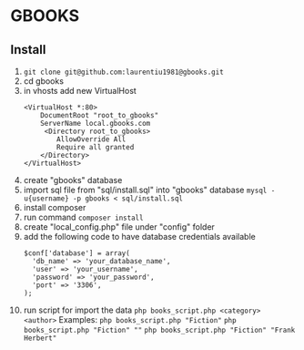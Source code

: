 # GBOOKS

## Install

1. `git clone git@github.com:laurentiu1981@gbooks.git`
2. cd gbooks
3. in vhosts add new VirtualHost
    ```
    <VirtualHost *:80>
        DocumentRoot "root_to_gbooks"
        ServerName local.gbooks.com
         <Directory root_to_gbooks>
            AllowOverride All
            Require all granted
        </Directory>
    </VirtualHost>
    ```
4. create "gbooks" database
5. import sql file from "sql/install.sql" into "gbooks" database
    `mysql -u{username} -p gbooks < sql/install.sql`
6. install composer
7. run command `composer install`
8. create "local_config.php" file under "config" folder
9. add the following code to have database credentials available
    ```
    $conf['database'] = array(
      'db_name' => 'your_database_name',
      'user' => 'your_username',
      'password' => 'your_password',
      'port' => '3306',
    );
    ```
10. run script for import the data `php books_script.php <category> <author>`
    Examples:
    `php books_script.php "Fiction"`
    `php books_script.php "Fiction" ""`
    `php books_script.php "Fiction" "Frank Herbert"`
  